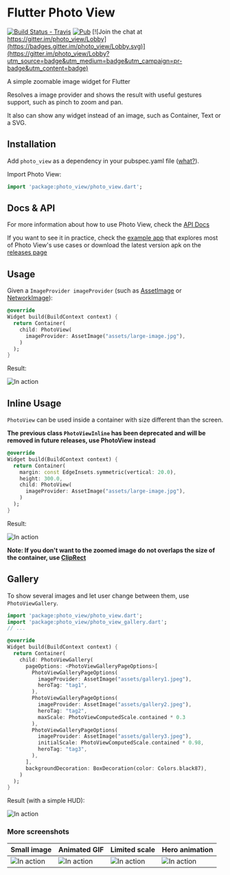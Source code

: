 # Flutter Photo View 

[![Build Status - Travis](https://travis-ci.org/renancaraujo/photo_view.svg?branch=master)](https://travis-ci.org/renancaraujo/photo_view) [![Pub](https://img.shields.io/pub/v/photo_view.svg?style=popout)](https://pub.dartlang.org/packages/photo_view) [![Join the chat at https://gitter.im/photo_view/Lobby](https://badges.gitter.im/photo_view/Lobby.svg)](https://gitter.im/photo_view/Lobby?utm_source=badge&utm_medium=badge&utm_campaign=pr-badge&utm_content=badge)

A simple zoomable image widget for Flutter

Resolves a image provider and shows the result with useful gestures support, such as pinch to zoom and pan.

It also can show any widget instead of an image, such as Container, Text or a SVG.

## Installation

Add `photo_view` as a dependency in your pubspec.yaml file ([what?](https://flutter.io/using-packages/)).

Import Photo View:
```dart
import 'package:photo_view/photo_view.dart';
```

## Docs & API

For more information about how to use Photo View, check the [API Docs](https://pub.dartlang.org/documentation/photo_view/latest/photo_view/photo_view-library.html)


If you want to see it in practice, check the [example app](/example/lib) that explores most of Photo View's use cases or download the latest version apk on the [releases page](https://github.com/renancaraujo/photo_view/releases)
 

## Usage

Given a `ImageProvider imageProvider` (such as [AssetImage](https://docs.flutter.io/flutter/painting/AssetImage-class.html) or [NetworkImage](https://docs.flutter.io/flutter/painting/NetworkImage-class.html)):

```dart
@override
Widget build(BuildContext context) {
  return Container(
    child: PhotoView(
      imageProvider: AssetImage("assets/large-image.jpg"),
    )
  );
}
```

Result: 

![In action](https://github.com/renancaraujo/photo_view/blob/master/screen1.gif)

## Inline Usage

`PhotoView` can be used inside a container with size different than the screen.

**The previous class `PhotoViewInline` has been deprecated and will be removed in future releases, use PhotoView instead**

```dart
@override
Widget build(BuildContext context) {
  return Container(
    margin: const EdgeInsets.symmetric(vertical: 20.0),
    height: 300.0,
    child: PhotoView(
      imageProvider: AssetImage("assets/large-image.jpg"),
    )
  );
}
```

Result: 

![In action](https://github.com/renancaraujo/photo_view/blob/master/screen5.gif)

**Note: If you don't want to the zoomed image do not overlaps the size of the container, use [ClipRect](https://docs.flutter.io/flutter/widgets/ClipRect-class.html)**


## Gallery

To show several images and let user change between them, use `PhotoViewGallery`.

```dart
import 'package:photo_view/photo_view.dart';
import 'package:photo_view/photo_view_gallery.dart';
// ...

@override
Widget build(BuildContext context) {
  return Container(
    child: PhotoViewGallery(
      pageOptions: <PhotoViewGalleryPageOptions>[
        PhotoViewGalleryPageOptions(
          imageProvider: AssetImage("assets/gallery1.jpeg"),
          heroTag: "tag1",
        ),
        PhotoViewGalleryPageOptions(
          imageProvider: AssetImage("assets/gallery2.jpeg"),
          heroTag: "tag2",
          maxScale: PhotoViewComputedScale.contained * 0.3
        ),
        PhotoViewGalleryPageOptions(
          imageProvider: AssetImage("assets/gallery3.jpeg"),
          initialScale: PhotoViewComputedScale.contained * 0.98,
          heroTag: "tag3",
        ),
      ],
      backgroundDecoration: BoxDecoration(color: Colors.black87),
    )
  );
}
```

Result (with a simple HUD): 

![In action](https://user-images.githubusercontent.com/6718144/46573612-2e967d00-c96e-11e8-9b9f-a70d5a62861d.gif)



### More screenshots


| Small image | Animated GIF  | Limited scale | Hero animation |
| ------------- | ------------- | ------------- | ------------- |
| ![In action](https://github.com/renancaraujo/photo_view/blob/master/screen2.gif) | ![In action](https://github.com/renancaraujo/photo_view/blob/master/screen3.gif) | ![In action](https://github.com/renancaraujo/photo_view/blob/master/screen4.gif) | ![In action](https://github.com/renancaraujo/photo_view/blob/master/screen6.gif) |





